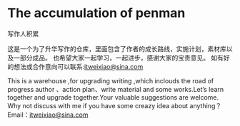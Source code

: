 # The accumulation of penman
写作人积累

  这是一个为了升华写作的仓库，里面包含了作者的成长路线，实施计划，素材库以及一部分成品。
也希望大家一起学习，一起进步，感谢大家的宝贵意见。
如有好的想法或合作意向可以联系:itweixiao@sina.com
  
  This is a warehouse ,for upgrading writing ,which inclouds the road of 
progress author 、action plan、write material and some works.Let’s learn 
together and upgrade together.Your valuable suggestions are welcome.
Why not discuss with me if you have some creazy idea about anything？
  Email：itweixiao@sina.com
